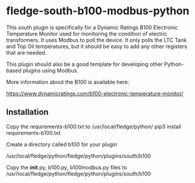 # fledge-south-b100-modbus-python

This south plugin is specifically for a Dynamic Ratings B100 Electronic Temperature Monitor used for monitoring the condition of electric transformers. It uses Modbus to poll the device. It only polls the LTC Tank and Top Oil temperatures, but it should be easy to add any other registers that are needed.

This plugin should also be a good template for developing other Python-based plugins using Modbus.

More information about the B100 is available here:

https://www.dynamicratings.com/b100-electronic-temperature-monitor/


## Installation

Copy the requirements-b100.txt to /usr/local/fledge/python/
pip3 install requirements-b100.txt

Create a directory called b100 for your plugin  
  
/usr/local/fledge/python/fledge/python/plugins/south/b100

Copy the __init__.py, b100.py, b100modbus.py files to /usr/local/fledge/python/fledge/python/plugins/south/b100